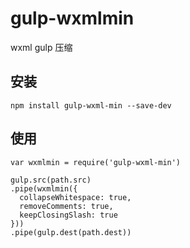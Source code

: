 # gulp-wxmlmin
wxml  gulp 压缩
## 安装
```
npm install gulp-wxml-min --save-dev
```
## 使用
```
var wxmlmin = require('gulp-wxml-min')

gulp.src(path.src)
.pipe(wxmlmin({
  collapseWhitespace: true,
  removeComments: true,
  keepClosingSlash: true
}))
.pipe(gulp.dest(path.dest))
```
